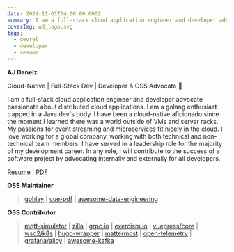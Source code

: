 ```yaml
---
date: 2024-11-01T04:00:00.000Z
summary: I am a full-stack cloud application engineer and developer advocate passionate about distributed cloud applications. I am a golang enthusiast trapped in a Java dev's body. I have been a cloud-native aficionado since the moment I learned there was a world outside of VMs and server racks. My passions for event streaming and microservices fit nicely in the cloud. I love working for a global company, working with both technical and non-technical team members. I have served in a leadership role for the majority of my development career. In any role, I will contribute to the success of a software project by advocating internally and externally for all developers.
coverImg: wd_logo.svg
tags:
  - devrel
  - developer
  - resume
---
```

<!-- markdownlint-disable MD036 -->
**AJ Danelz**

Cloud-Native | Full-Stack Dev | Developer & OSS Advocate 🥑

I am a full-stack cloud application engineer and developer advocate passionate about distributed cloud applications. I am a golang enthusiast trapped in a Java dev's body. I have been a cloud-native aficionado since the moment I learned there was a world outside of VMs and server racks. My passions for event streaming and microservices fit nicely in the cloud. I love working for a global company, working with both technical and non-technical team members. I have served in a leadership role for the majority of my development career. In any role, I will contribute to the success of a software project by advocating internally and externally for all developers.

[Resume](./about) | [PDF](./about/andrew_danelz.pdf)

**OSS Maintainer**

> [gohlay](https://github.com/vordimous/gohlay) \| [vue-pdf](https://github.com/TaTo30/vue-pdf) \| [awesome-data-engineering](https://github.com/igorbarinov/awesome-data-engineering)

**OSS Contributor**

> [mqtt-simulator](https://github.com/DamascenoRafael/mqtt-simulator) \| [zilla](https://github.com/aklivity/zilla) \| [grpc.io](https://github.com/grpc/grpc.io/commits?author=vordimous) \| [exercism.io](https://github.com/exercism) \| [vuepress/core](https://github.com/vuepress/core) \| [wso2/k8s](https://github.com/wso2/kubernetes-is) \| [hugo-wrapper](https://github.com/khos2ow/hugo-wrapper) \| [mattermost](https://github.com/mattermost/mattermost/pull/8161) \| [open-telemetry](https://github.com/open-telemetry) \| [grafana/alloy](https://github.com/grafana/alloy) \| [awesome-kafka](https://github.com/semantalytics/awesome-kafka)
